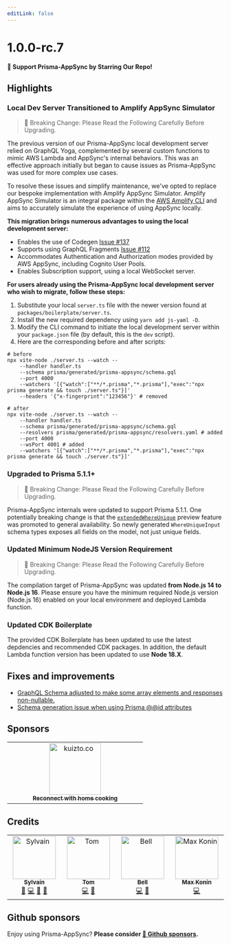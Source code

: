 ```yaml
---
editLink: false
---
```


# 1.0.0-rc.7

**🌟 Support Prisma-AppSync by Starring Our Repo!**

## Highlights

### Local Dev Server Transitioned to Amplify AppSync Simulator

> 🚨 Breaking Change: Please Read the Following Carefully Before Upgrading.

The previous version of our Prisma-AppSync local development server relied on GraphQL Yoga, complemented by several custom functions to mimic AWS Lambda and AppSync's internal behaviors. This was an effective approach initially but began to cause issues as Prisma-AppSync was used for more complex use cases.

To resolve these issues and simplify maintenance, we've opted to replace our bespoke implementation with Amplify AppSync Simulator. Amplify AppSync Simulator is an integral package within the [AWS Amplify CLI](https://github.com/aws-amplify/amplify-cli) and aims to accurately simulate the experience of using AppSync locally.

**This migration brings numerous advantages to using the local development server:**

- Enables the use of Codegen [Issue #137](https://github.com/maoosi/prisma-appsync/issues/137)
- Supports using GraphQL Fragments [Issue #112](https://github.com/maoosi/prisma-appsync/issues/112)
- Accommodates Authentication and Authorization modes provided by AWS AppSync, including Cognito User Pools.
- Enables Subscription support, using a local WebSocket server.

**For users already using the Prisma-AppSync local development server who wish to migrate, follow these steps:**

1. Substitute your local `server.ts` file with the newer version found at `packages/boilerplate/server.ts`.
2. Install the new required dependency using `yarn add js-yaml -D`.
3. Modify the CLI command to initiate the local development server within your `package.json` file (by default, this is the `dev` script).
4. Here are the corresponding before and after scripts:

```shell
# before
npx vite-node ./server.ts --watch --
    --handler handler.ts
    --schema prisma/generated/prisma-appsync/schema.gql
    --port 4000
    --watchers '[{"watch":["**/*.prisma","*.prisma"],"exec":"npx prisma generate && touch ./server.ts"}]'
    --headers '{"x-fingerprint":"123456"}' # removed

# after
npx vite-node ./server.ts --watch --
    --handler handler.ts
    --schema prisma/generated/prisma-appsync/schema.gql
    --resolvers prisma/generated/prisma-appsync/resolvers.yaml # added
    --port 4000
    --wsPort 4001 # added
    --watchers '[{"watch":["**/*.prisma","*.prisma"],"exec":"npx prisma generate && touch ./server.ts"}]'
```

### Upgraded to Prisma 5.1.1+

> 🚨 Breaking Change: Please Read the Following Carefully Before Upgrading.

Prisma-AppSync internals were updated to support Prisma 5.1.1. One potentially breaking change is that the [`extendedWhereUnique`](https://www.prisma.io/docs/reference/api-reference/prisma-client-reference#filter-on-non-unique-fields-with-userwhereuniqueinput) preview feature was promoted to general availability. So newly generated `WhereUniqueInput` schema types exposes all fields on the model, not just unique fields.

### Updated Minimum NodeJS Version Requirement

> 🚨 Breaking Change: Please Read the Following Carefully Before Upgrading.

The compilation target of Prisma-AppSync was updated **from Node.js 14 to Node.js 16**. Please ensure you have the minimum required Node.js version (Node.js 16) enabled on your local environment and deployed Lambda function.

### Updated CDK Boilerplate

The provided CDK Boilerplate has been updated to use the latest depdencies and recommended CDK packages. In addition, the default Lambda function version has been updated to use **Node 18.X**.

## Fixes and improvements

- [GraphQL Schema adjusted to make some array elements and responses non-nullable.](https://github.com/maoosi/prisma-appsync/pull/133)
- [Schema generation issue when using Prisma @@id attributes](https://github.com/maoosi/prisma-appsync/issues/149)

## Sponsors

<table>
      <tr>
        <td align="center" style="width:300px;">
            <a href="https://kuizto.co" rel="noopener" target="_blank">
                <img src="https://prisma-appsync.vercel.app/sponsors/kuizto-logo.jpg" width="120px;" alt="kuizto.co"/>
                <br /><sub><b>Reconnect with home cooking</b></sub>
            </a>
        </td>
    </tr>
</table>

## Credits

<table>
  <tbody>
    <tr>
      <td align="center" valign="top" width="14.28%"><a href="https://sylvainsimao.fr"><img src="https://avatars.githubusercontent.com/u/4679377?v=4?s=100" width="100" alt="Sylvain"/><br /><sub><b>Sylvain</b></sub></a><br /><a href="#creator-maoosi" title="Creator & maintainer">🐙</a> <a href="https://github.com/maoosi/prisma-appsync/commits?author=maoosi" title="Code">💻</a> <a href="#ideas-maoosi" title="Ideas, Planning, & Feedback">🤔</a> <a href="https://github.com/maoosi/prisma-appsync/commits?author=maoosi" title="Documentation">📖</a></td>
      <td align="center" valign="top" width="14.28%"><a href="https://github.com/tomschut"><img src="https://avatars.githubusercontent.com/u/4933446?v=4?s=100" width="100" alt="Tom"/><br /><sub><b>Tom</b></sub></a><br /><a href="https://github.com/maoosi/prisma-appsync/commits?author=tomschut" title="Code">💻</a> <a href="#ideas-tomschut" title="Ideas, Planning, & Feedback">🤔</a></td>
      <td align="center" valign="top" width="14.28%"><a href="http://bell.moe"><img src="https://avatars.githubusercontent.com/u/3979239?v=4?s=100" width="100" alt="Bell"/><br /><sub><b>Bell</b></sub></a><br /><a href="https://github.com/maoosi/prisma-appsync/commits?author=Tenrys" title="Code">💻</a> <a href="#ideas-Tenrys" title="Ideas, Planning, & Feedback">🤔</a></td>      
      <td align="center" valign="top" width="14.28%"><a href="https://github.com/max-konin"><img src="https://avatars.githubusercontent.com/u/1570356?v=4?s=100" width="100" alt="Max Konin"/><br /><sub><b>Max Konin</b></sub></a><br /><a href="https://github.com/maoosi/prisma-appsync/commits?author=max-konin" title="Code">💻</a></td>
    </tr>
  </tbody>
</table>

## Github sponsors

Enjoy using Prisma-AppSync? **Please consider [💛 Github sponsors](https://github.com/sponsors/maoosi).**
